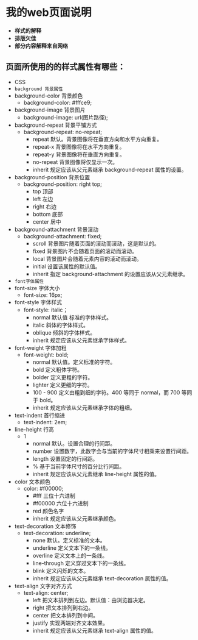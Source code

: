 # 我的web页面说明
- **样式的解释**
- **排版欠佳**
- **部分内容解释来自网络**
## 页面所使用的的样式属性有哪些：
- CSS
- `background 背景属性`
- background-color 背景颜色
  - background-color: #fffce9;
- background-image 背景图片
  - background-image: url(图片路径);
- background-repeat 背景平铺方式
  - background-repeat: no-repeat; 
    - repeat	默认。背景图像将在垂直方向和水平方向重复。
    - repeat-x	背景图像将在水平方向重复。
    - repeat-y	背景图像将在垂直方向重复。
    - no-repeat	背景图像将仅显示一次。
    - inherit	规定应该从父元素继承 background-repeat 属性的设置。
- background-position 背景位置
  - background-position: right top;
    - top 顶部
    - left 左边
    - right 右边
    - bottom 底部
    - center 居中
- background-attachment 背景滚动
  - background-attachment: fixed;
    - scroll	背景图片随着页面的滚动而滚动，这是默认的。
    - fixed	背景图片不会随着页面的滚动而滚动。
    - local	背景图片会随着元素内容的滚动而滚动。
    - initial	设置该属性的默认值。 
    - inherit	指定 background-attachment 的设置应该从父元素继承。
- `font字体属性`
- font-size 字体大小
  - font-size: 16px;
- font-style 字体样式
  - font-style: italic；
    - normal	默认值 标准的字体样式。
    - italic	斜体的字体样式。
    - oblique	倾斜的字体样式。
    - inherit	规定应该从父元素继承字体样式。
- font-weight 字体加粗
  - font-weight: bold;
    - normal	默认值。定义标准的字符。
    - bold	定义粗体字符。
    - bolder	定义更粗的字符。
    - lighter	定义更细的字符。
    - 100 - 900 定义由粗到细的字符。400 等同于 normal，而 700 等同于 bold。
    - inherit	规定应该从父元素继承字体的粗细。
- text-indent 首行缩进
  - text-indent: 2em;
- line-height 行高
  - 1
    - normal	默认。设置合理的行间距。
    - number	设置数字，此数字会与当前的字体尺寸相乘来设置行间距。
    - length	设置固定的行间距。
    - %	基于当前字体尺寸的百分比行间距。
    - inherit	规定应该从父元素继承 line-height 属性的值。
- color 文本颜色
  - color: #f00000;
    - #fff 三位十六进制
    - #f00000 六位十六进制
    - red 颜色名字
    - inherit	规定应该从父元素继承颜色。
- text-decoration 文本修饰
  - text-decoration: underline;
    - none	默认。定义标准的文本。
    - underline	定义文本下的一条线。
    - overline	定义文本上的一条线。
    - line-through	定义穿过文本下的一条线。
    - blink	定义闪烁的文本。
    - inherit	规定应该从父元素继承 text-decoration 属性的值。
- text-align 文字对齐方式
  - text-align: center;
    - left	把文本排列到左边。默认值：由浏览器决定。
    - right	把文本排列到右边。
    - center	把文本排列到中间。
    - justify	实现两端对齐文本效果。
    - inherit	规定应该从父元素继承 text-align 属性的值。
